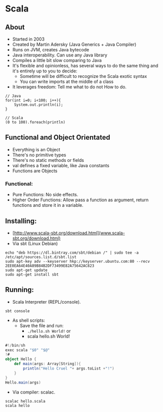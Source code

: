 # Scala

## About
- Started in 2003
- Created by Martin Adersky (Java Generics + Java Compiler)
- Runs on JVM, creates Java bytecode
- Java interoperability. Can use any Java library
- Compiles a little bit slow comparing to Java
- It's flexible and opinionless, has several ways to do the same thing and it's entirely up to you to decide:
    - Sometime will be difficult to recognize the Scala exotic syntax
    - You can write imports at the middle of a class
- It leverages freedom: Tell me what to do not How to do.
```
// Java
for(int i=0; i<100; i++){
    System.out.println(i);
}

// Scala
(0 to 100).foreach(println)
```

## Functional and Object Orientated
- Everything is an Object
- There's no primitive types
- There's no static methods or fields
- val defines a fixed variable, like Java constants
- Functions are Objects

### Functional:
- Pure Functions: No side effects.
- Higher Order Functions: Allow pass a function as argument, return functions and store it in a variable.

## Installing:
- [http://www.scala-sbt.org/download.html](www.scala-sbt.org/download.html)
- Via sbt (Linux Debian)
```
echo "deb https://dl.bintray.com/sbt/debian /" | sudo tee -a /etc/apt/sources.list.d/sbt.list
sudo apt-key adv --keyserver hkp://keyserver.ubuntu.com:80 --recv 2EE0EA64E40A89B84B2DF73499E82A75642AC823
sudo apt-get update
sudo apt-get install sbt
```

## Running:
- Scala Interpreter (REPL/console).
```
sbt console
```
- As shell scripts: 
    - Save the file and run: 
        - `./hello.sh World!` or
        - scala hello.sh World!
```scala
#!/bin/sh
exec scala "$0" "$@"
!#
object Hello {
    def main(args: Array[String]){
        println("Hello Cruel "+ args.toList +"!")
    }
}
Hello.main(args)
```

- Via compiler: scalac.
```
scalac hello.scala
scala hello
```
    



